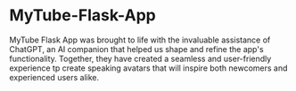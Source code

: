 # MyTube-Flask-App
MyTube Flask App was brought to life with the invaluable assistance of ChatGPT, an AI companion that helped us shape and refine the app's functionality. Together, they have created a seamless and user-friendly experience tp create speaking avatars that will inspire both newcomers and experienced users alike.
